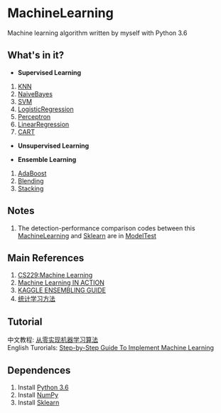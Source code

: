 # MachineLearning
Machine learning algorithm written by myself with Python 3.6
## What's in it?
+ **Supervised Learning**
1. [KNN](https://github.com/DandelionLau/MachineLearning/blob/master/Supervised%20Learning/KNN.py)
2. [NaiveBayes](https://github.com/DandelionLau/MachineLearning/blob/master/Supervised%20Learning/NaiveBayes.py)
3. [SVM](https://github.com/DandelionLau/MachineLearning/blob/master/Supervised%20Learning/SVM.py)
4. [LogisticRegression](https://github.com/DandelionLau/MachineLearning/blob/master/Supervised%20Learning/LogisticRegression.py)
5. [Perceptron](https://github.com/DandelionLau/MachineLearning/blob/master/Supervised%20Learning/Perceptron.py)
6. [LinearRegression](https://github.com/DandelionLau/MachineLearning/blob/master/Supervised%20Learning/LinearRegression.py)
7. [CART](https://github.com/DandelionLau/MachineLearning/blob/master/Supervised%20Learning/Tree.py)


+ **Unsupervised Learning**

+ **Ensemble Learning**
1. [AdaBoost](https://github.com/DandelionLau/MachineLearning/tree/master/Ensemble%20Learning)
2. [Blending](https://github.com/DandelionLau/MachineLearning/blob/master/Ensemble%20Learning/Blending.py)
3. [Stacking](https://github.com/DandelionLau/MachineLearning/blob/master/Ensemble%20Learning/Stacking.py)

## Notes
1. The detection-performance comparison codes  between this [MachineLearning](https://github.com/DandelionLau/MachineLearning) and [Sklearn](https://scikit-learn.org/stable/) are in [ModelTest](https://github.com/DandelionLau/MachineLearning/tree/master/ModelTest) 


## Main References
1. [CS229:Machine Learning](http://cs229.stanford.edu/)
2. [Machine Learning IN ACTION](https://www.manning.com/books/machine-learning-in-action)
3. [KAGGLE ENSEMBLING GUIDE](https://mlwave.com/kaggle-ensembling-guide/)
4. [统计学习方法](https://baike.baidu.com/item/%E7%BB%9F%E8%AE%A1%E5%AD%A6%E4%B9%A0%E6%96%B9%E6%B3%95/10430179)

## Tutorial
中文教程: [从零实现机器学习算法](https://zhuanlan.zhihu.com/easymachinelearning)  
English Turorials: [Step-by-Step Guide To Implement Machine Learning](https://www.codeproject.com/script/Articles/MemberArticles.aspx?amid=14354398)

## Dependences
1. Install [Python 3.6](https://www.python.org/)
2. Install [NumPy](http://www.numpy.org/)
2. Install [Sklearn](https://scikit-learn.org/)

